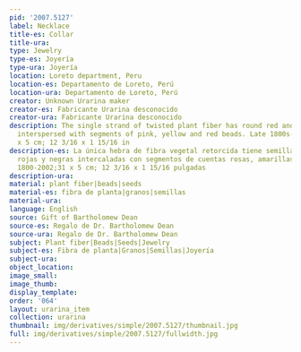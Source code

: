 ```yaml
---
pid: '2007.5127'
label: Necklace
title-es: Collar
title-ura:
type: Jewelry
type-es: Joyería
type-ura: Joyería
location: Loreto department, Peru
location-es: Departamento de Loreto, Perú
location-ura: Departamento de Loreto, Perú
creator: Unknown Urarina maker
creator-es: Fabricante Urarina desconocido
creator-ura: Fabricante Urarina desconocido
description: The single strand of twisted plant fiber has round red and black seeds
  interspersed with segments of pink, yellow and red beads. Late 1800s-2002.&nbsp;31
  x 5 cm; 12 3/16 x 1 15/16 in
description-es: La única hebra de fibra vegetal retorcida tiene semillas redondas
  rojas y negras intercaladas con segmentos de cuentas rosas, amarillas y rojas. Finales
  1800-2002;31 x 5 cm; 12 3/16 x 1 15/16 pulgadas
description-ura:
material: plant fiber|beads|seeds
material-es: fibra de planta|granos|semillas
material-ura:
language: English
source: Gift of Bartholomew Dean
source-es: Regalo de Dr. Bartholomew Dean
source-ura: Regalo de Dr. Bartholomew Dean
subject: Plant fiber|Beads|Seeds|Jewelry
subject-es: Fibra de planta|Granos|Semillas|Joyería
subject-ura:
object_location:
image_small:
image_thumb:
display_template:
order: '064'
layout: urarina_item
collection: urarina
thumbnail: img/derivatives/simple/2007.5127/thumbnail.jpg
full: img/derivatives/simple/2007.5127/fullwidth.jpg
---
```

